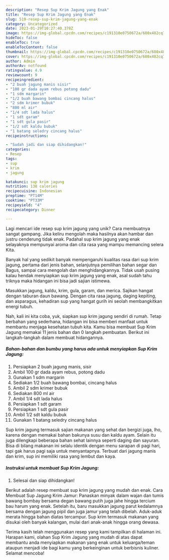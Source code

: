 ```yaml
---
description: "Resep Sup Krim Jagung yang Enak"
title: "Resep Sup Krim Jagung yang Enak"
slug: 519-resep-sup-krim-jagung-yang-enak
category: Uncategorized
date: 2023-01-29T10:27:40.378Z
image: https://img-global.cpcdn.com/recipes/c191310e0750672a/680x482cq70/sup-krim-jagung-foto-resep-utama.jpg
hideToc: false
enableToc: true
enableTocContent: false
thumbnail: https://img-global.cpcdn.com/recipes/c191310e0750672a/680x482cq70/sup-krim-jagung-foto-resep-utama.jpg
cover: https://img-global.cpcdn.com/recipes/c191310e0750672a/680x482cq70/sup-krim-jagung-foto-resep-utama.jpg
author: Admin
authorAv: notfound
ratingvalue: 4.9
reviewcount: 9
recipeingredient:
- "2 buah jagung manis sisir"
- "100 gr dada ayam rebus potong dadu"
- "1 sdm margarin"
- "1/2 buah bawang bombai cincang halus"
- "2 sdm krimer bubuk"
- "800 ml air"
- "1/4 sdt lada halus"
- "1 sdt garam"
- "1 sdt gula pasir"
- "1/2 sdt kaldu bubuk"
- "1 batang seledry cincang halus"
recipeinstructions:

- "Sudah jadi dan siap dihidangkan!"
categories:
- Resep
tags:
- sup
- krim
- jagung

katakunci: sup krim jagung 
nutrition: 138 calories
recipecuisine: Indonesian
preptime: "PT14M"
cooktime: "PT33M"
recipeyield: "4"
recipecategory: Dinner

---
```





Lagi mencari ide resep sup krim jagung yang unik? Cara membuatnya sangat gampang. Jika keliru mengolah maka hasilnya akan hambar dan justru cenderung tidak enak. Padahal sup krim jagung yang enak selayaknya mempunyai aroma dan cita rasa yang mampu memancing selera Kita.





Banyak hal yang sedikit banyak mempengaruhi kualitas rasa dari sup krim jagung, pertama dari jenis bahan, selanjutnya pemilihan bahan segar dan Bagus, sampai cara mengolah dan menghidangkannya. Tidak usah pusing kalau hendak menyiapkan sup krim jagung yang enak,      asal sudah tahu triknya maka hidangan ini bisa jadi sajian istimewa.














Masukkan jagung, kaldu, krim, gula, garam, dan merica. Sajikan hangat dengan taburan daun bawang. Dengan cita rasa jagung, daging kepiting, dan asparagus, kehadiran sup yang hangat gurih ini seolah membangkitkan energi tubuh.






Nah, kali ini kita coba, yuk, siapkan sup krim jagung sendiri di rumah. Tetap berbahan yang sederhana, hidangan ini bisa memberi manfaat untuk membantu menjaga kesehatan tubuh kita. Kamu bisa membuat Sup Krim Jagung memakai 11 jenis bahan dan 0 langkah pembuatan. Berikut ini langkah-langkah dalam membuat hidangannya.

<!--inarticleads1-->

##### Bahan-bahan dan bumbu yang harus ada untuk menyiapkan Sup Krim Jagung:

1. Persiapkan 2 buah jagung manis, sisir
1. Ambil 100 gr dada ayam rebus, potong dadu
1. Gunakan 1 sdm margarin
1. Sediakan 1/2 buah bawang bombai, cincang halus
1. Ambil 2 sdm krimer bubuk
1. Sediakan 800 ml air
1. Ambil 1/4 sdt lada halus
1. Persiapkan 1 sdt garam
1. Persiapkan 1 sdt gula pasir
1. Ambil 1/2 sdt kaldu bubuk
1. Gunakan 1 batang seledry cincang halus


Sup krim jagung termasuk sajian makanan yang sehat dan bergizi juga, lho, karena dengan memakai bahan bakunya susu dan kaldu ayam. Selain itu juga dilengkapi beberapa bahan sehat lainnya seperti daging dan sayuran. Bisa di bilang makanan ini selalu identik dengan menu sarapan di pagi hari, tapi gak harus pagi saja untuk menyantapnya. Terbuat dari jagung manis dan krim, sup ini memiliki rasa yang lembut dan kaya. 

<!--inarticleads2-->

##### Instruksi untuk membuat Sup Krim Jagung:


1. Selesai dan siap dihidangkan!

Berikut adalah resep membuat sup krim jagung yang mudah dan enak. Cara Membuat Sup Jagung Krim Jamur: Panaskan minyak dalam wajan dan tumis bawang bombay bersama degan bawang putih juga jahe hingga tercium bau harum yang enak. Setelah itu, baru masukkan jagung parut kedalamnya bersama dengan jagung pipil dan juga jamur yang telah dibelah. Aduk-aduk merata hingga bahan diatas tercampur. Sup krim termasuk makanan yang disukai oleh banyak kalangan, mulai dari anak-anak hingga orang dewasa. 

Terima kasih telah menggunakan resep yang kami tampilkan di halaman ini. Harapan kami, olahan Sup Krim Jagung yang mudah di atas dapat membantu anda menyiapkan makanan yang enak untuk keluarga/teman ataupun menjadi ide bagi kamu yang berkeinginan untuk berbisnis kuliner. Selamat mencoba!
